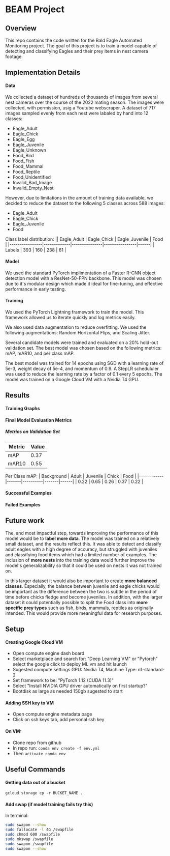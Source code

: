# BEAM Project

## Overview

This repo contains the code written for the Bald Eagle Automated Monitoring project. The goal of this project is to train a model capable of detecting and classifying Eagles and their prey items in nest camera footage.

## Implementation Details

#### Data
We collected a dataset of hundreds of thousands of images from several nest cameras over the course of the 2022 mating season. The images were collected, with permission, usig a Youtube webscraper. A dataset of 717 images sampled evenly from each nest were labaled by hand into 12 classes:
* Eagle_Adult
* Eagle_Chick
* Eagle_Egg
* Eagle_Juvenile
* Eagle_Unknown
* Food_Bird
* Food_Fish
* Food_Mammal
* Food_Reptile
* Food_Unidentified
* Invalid_Bad_Image
* Invalid_Empty_Nest

However, due to limitations in the amount of training data available, we decided to reduce the dataset to the following 5 classes across 588 images:
* Eagle_Adult
* Eagle_Chick
* Eagle_Juvenile
* Food

Class label distribution:
|| Eagle_Adult | Eagle_Chick | Eagle_Juvenile | Food |
|----------------|-------------|---------------|----------------|------|
| Labels | 393 | 160 | 238 | 61 |

#### Model
We used the standard PyTorch implimentation of a Faster R-CNN object detection model with a ResNet-50-FPN backbone. This model was chosen due to it's modular design which made it ideal for fine-tuning, and effective performance in early testing.

#### Training
We used the PyTorch Lightning framework to train the model. This framework allowed us to iterate quickly and log metrics easily. 

We also used data augmentation to reduce overfitting. We used the following augmentations: Random Horizontal Flips, and Scaling Jitter.

Several candidate models were trained and evaluated on a 20% hold-out validation set. The best model was chosen based on the following metrics: mAP, mAR10, and per class mAP.

The best model was trained for 14 epochs using SGD with a learning rate of 5e-3, weight decay of 5e-4, and momentum of 0.9. A StepLR schedululer was used to reduce the learning rate by a factor of 0.1 every 5 epochs. The model was trained on a Google Cloud VM with a Nvidia T4 GPU. 

## Results

#### Training Graphs

#### Final Model Evaluation Metrics

##### Metrics on Validation Set
| Metric     | Value |
|------------|-------|
| mAP        | 0.37  |
| mAR10      | 0.55  |

Per Class mAP:
| Background | Adult | Juvenile | Chick | Food |
|------------|-------|----------|-------|------|
| 0.22       | 0.65  | 0.26     | 0.37  | 0.22 |

#### Successful Examples

#### Failed Examples

## Future work
The, and most impactful step, towards improving the performance of this model would be to **label more data**. The model was trained on a relatively small dataset, and the results reflect this. It was able to detect and classify adult eagles with a high degree of accuracy, but struggled with juveniles and classifying food items which had a limited number of examples. The inclusion of **more nests** into the training data would further improve the model's generalizability so that it could be used on nests it was not trained on.

In this larger dataset it would also be important to create **more balanced classes**. Especially, the balance between juvenile and eagle chicks would be important as the difference between the two is subtle in the period of time before chicks fledge and become juveniles. In addition, with the larger dataset it could potentially possible to split the Food class into **more specific prey types** such as fish, birds, mammals, reptiles as originally intended. This would provide more meaningful data for research purposes.


## Setup

#### Creating Google Cloud VM

- Open compute engine dash board
- Select marketplace and search for: "Deep Learning VM" or "Pytorch" select the google click to deploy ML vm and hit launch
- Sugested compute settings GPU: Nvidia T4, Machine Type: n1-standard-2
- Set framework to be: "PyTorch 1.12 (CUDA 11.3)"
- Select "Install NVIDIA GPU driver automatically on first startup?"
- Bootdisk as large as needed 150gb sugested to start

#### Adding SSH key to VM

- Open compute engine metadata page
- Click on ssh keys tab, add personal ssh key

#### On VM:
- Clone repo from github
- In repo run: `conda env create -f env.yml`
- Then `activate conda env`

## Useful Commands

#### Getting data out of a bucket

`gcloud storage cp -r BUCKET_NAME .`

#### Add swap (if model training fails try this)

In terminal:
```bash
sudo swapon --show
sudo fallocate -l 4G /swapfile
sudo chmod 600 /swapfile
sudo mkswap /swapfile
sudo swapon /swapfile
sudo swapon --show
```